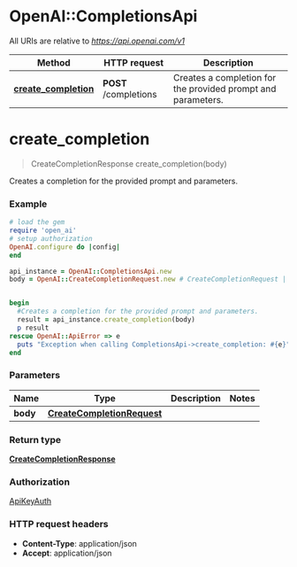 # OpenAI::CompletionsApi

All URIs are relative to *https://api.openai.com/v1*

Method | HTTP request | Description
------------- | ------------- | -------------
[**create_completion**](CompletionsApi.md#create_completion) | **POST** /completions | Creates a completion for the provided prompt and parameters.

# **create_completion**
> CreateCompletionResponse create_completion(body)

Creates a completion for the provided prompt and parameters.

### Example
```ruby
# load the gem
require 'open_ai'
# setup authorization
OpenAI.configure do |config|
end

api_instance = OpenAI::CompletionsApi.new
body = OpenAI::CreateCompletionRequest.new # CreateCompletionRequest | 


begin
  #Creates a completion for the provided prompt and parameters.
  result = api_instance.create_completion(body)
  p result
rescue OpenAI::ApiError => e
  puts "Exception when calling CompletionsApi->create_completion: #{e}"
end
```

### Parameters

Name | Type | Description  | Notes
------------- | ------------- | ------------- | -------------
 **body** | [**CreateCompletionRequest**](CreateCompletionRequest.md)|  | 

### Return type

[**CreateCompletionResponse**](CreateCompletionResponse.md)

### Authorization

[ApiKeyAuth](../README.md#ApiKeyAuth)

### HTTP request headers

 - **Content-Type**: application/json
 - **Accept**: application/json



